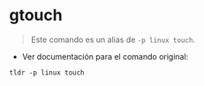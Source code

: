 # gtouch

> Este comando es un alias de `-p linux touch`.

- Ver documentación para el comando original:

`tldr -p linux touch`
